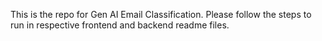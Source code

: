 This is the repo for Gen AI Email Classification.
Please follow the steps to run in respective frontend and backend readme files.
